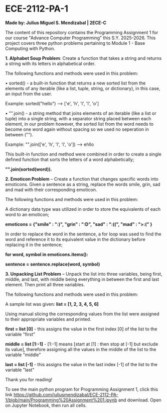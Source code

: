 # ECE-2112-PA-1

**Made by: Julius Miguel S. Mendizabal | 2ECE-C**

The content of this repository contains the Programming Assignment 1 for our course "Advance Computer Programming" this S.Y. 2025-2026. This project covers three python problems pertaining to Module 1 - Base Computing with Python.

**1. Alphabet Soup Problem**: Create a function that takes a string and returns a string with its letters in alphabetical order.

The following functions and methods were used in this problem:

• sorted() - a built-in function that returns a new sorted list from the elements of any iterable (like a list, tuple, string, or dictionary), in this case, an input from the user. 

Example: sorted("hello") --> ['e', 'h', 'l', 'l', 'o']

• "".join() - a string method that joins elements of an iterable (like a list or tuple) into a single string, with a separator string placed between each element, in our problem however, the sorted list from the word needs to become one word again without spacing so we used no seperation in between ("").

Example: "".join(['e', 'h', 'l', 'l', 'o']) --> ehllo

This built-in function and method were combined in order to create a single defined function that sorts the letters of a word alphabetically;

**"".join(sorted(word)).**


**2. Emoticon Problem** – Create a function that changes specific words into emoticons. Given a sentence as a string, replace the words smile, grin, sad and mad with their corresponding emoticon.

The following functions and methods were used in this problem:

A dictionary data type was utilized in order to store the equivalents of each word to an emoticon;

**emoticons = {"smile" : ":)", "grin" : ":D", "sad" : ":((", "mad" : ">:(" }**

In order to replace the word in the sentence, a for loop was used to find the word and reference it to its equivalent value in the dictionary before replacing it in the sentence;

**for word, symbol in emoticons.items():**

   **sentence = sentence.replace(word, symbol)**

**3. Unpacking List Problem** – Unpack the list into three variables, being first, middle, and last, with middle being everything in between the first and last element. Then print all three variables.

The following functions and methods were used in this problem:

A sample list was given:
**list = [1, 2, 3, 4, 5, 6]**

Using manual slicing the corresponding values from the list were assigned to their appropriate variables and printed.

**first = list [0]** - this assigns the value in the first index [0] of the list to the variable "first"

**middle = list [1:-1]** - [1:-1] means [start at [1] : then stop at [-1] but exclude its value], therefore assigning all the values in the middle of the list to the variable "middle"

**last = list [-1]** - this assigns the value in the last index [-1] of the list to the variable "last"

Thank you for reading! 

To see the main python program for Programming Assignment 1, click this link https://github.com/juliusmendizabal/ECE-2112-PA-1/blob/main/Programming%20Assignment%201.ipynb and download. Open on Jupyter Notebook, then run all cells.

